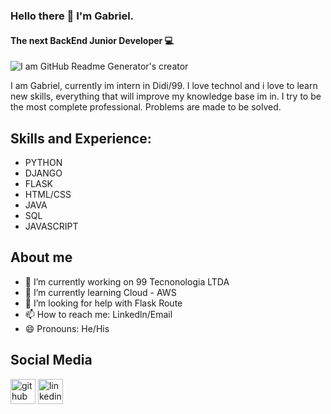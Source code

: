 ### Hello there 👋 I'm Gabriel.
#### The next BackEnd Junior Developer 💻

![I am GitHub Readme Generator's creator](https://pbs.twimg.com/media/FyiEZgiWcAEHQwX?format=jpg&name=small)


I am Gabriel, currently im intern in Didi/99. I love technol and i love to learn new skills, everything that will improve my knowledge base im in.  I try to be the most complete professional. Problems are made to be solved.

## Skills and Experience:
* PYTHON
* DJANGO
* FLASK
* HTML/CSS
* JAVA
* SQL
* JAVASCRIPT

## About me 

- 🔭 I’m currently working on 99 Tecnonologia LTDA 
- 🌱 I’m currently learning Cloud - AWS 
- 🤔 I’m looking for help with Flask Route  
- 📫 How to reach me: Linkedln/Email 
- 😄 Pronouns: He/His 

## Social Media

[<img src='https://cdn.jsdelivr.net/npm/simple-icons@3.0.1/icons/github.svg' alt='github' height='40'>](https://github.com/overcrown)  [<img src='https://cdn.jsdelivr.net/npm/simple-icons@3.0.1/icons/linkedin.svg' alt='linkedin' height='40'>](https://www.linkedin.com/in/https://www.linkedin.com/in/gabriel-brito-268470132?lipi=urn%3Ali%3Apage%3Ad_flagship3_profile_view_base_contact_details%3B%2F2LhNp7dRVykpcyPgNzljg%3D%3D/)  



